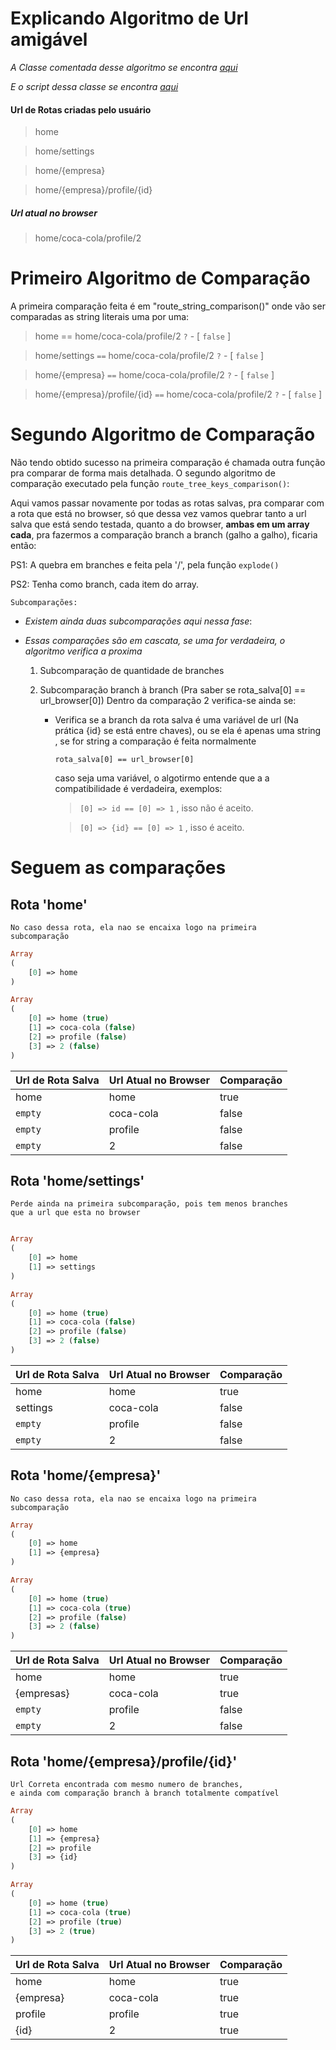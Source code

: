 
# Explicando Algoritmo de Url amigável
_A Classe comentada desse algoritmo se encontra [aqui](RouteClass.md)_

_E o script dessa classe se encontra [aqui](Route.php)_
#### Url de Rotas criadas pelo usuário
> home

> home/settings

> home/{empresa}

> home/{empresa}/profile/{id}

##### Url atual no browser
> home/coca-cola/profile/2

# Primeiro Algoritmo de Comparação
A primeira comparação feita é em "route_string_comparison()"
onde vão ser comparadas as string literais uma por uma:
> home == home/coca-cola/profile/2 `?` - [ `false` ] 

> home/settings `==` home/coca-cola/profile/2 `?` - [ `false` ]

> home/{empresa} `==` home/coca-cola/profile/2 `?` - [ `false` ]

> home/{empresa}/profile/{id} `==` home/coca-cola/profile/2 `?` - [ `false` ]

# Segundo Algoritmo de Comparação
Não tendo obtido sucesso na primeira comparação é chamada outra função pra comparar
de forma mais detalhada. O segundo algoritmo de comparação executado pela função `route_tree_keys_comparison()`:

Aqui vamos passar novamente por todas as rotas salvas, pra comparar com  a rota 
que está no browser, só que dessa vez vamos quebrar tanto a url salva que está sendo testada, quanto a do browser, **ambas
em um array cada**, pra fazermos a comparação branch a branch (galho a galho), ficaria então:

PS1: A quebra em branches e feita pela '/', pela função `explode()`<br>

PS2: Tenha como branch, cada item do array.<br>

    Subcomparações:
-  _Existem ainda duas subcomparações aqui nessa fase_:<br>

-  _Essas comparações são em cascata, se uma for verdadeira, o algoritmo verifica a proxima_
    

    1. Subcomparação de quantidade de branches
    2. Subcomparação branch à branch (Pra saber se rota_salva[0] == url_browser[0])
        Dentro da comparação 2 verifica-se ainda se:

        - Verifica se a branch da rota salva é uma variável de url (Na prática {id} se está entre chaves),
          ou se ela é apenas uma string , se for string a comparação é feita normalmente 

          `rota_salva[0] == url_browser[0]`

            caso seja uma variável, o algotirmo entende que a a compatibilidade
          é verdadeira, exemplos:
            > `[0] => id == [0] => 1` , isso não é aceito.

            > `[0] => {id} == [0] => 1` , isso é aceito.


# Seguem as comparações
## **Rota 'home'**
    No caso dessa rota, ela nao se encaixa logo na primeira
    subcomparação
```php
Array 
(
    [0] => home
)

Array 
(
    [0] => home (true)
    [1] => coca-cola (false)
    [2] => profile (false)
    [3] => 2 (false)
)
```
Url de Rota Salva | Url Atual no Browser | Comparação
----------------- | -------------------- | ----------
home | home | true
`empty` | coca-cola | false
`empty` | profile | false
`empty` | 2 | false

## **Rota 'home/settings'**
    Perde ainda na primeira subcomparação, pois tem menos branches
    que a url que esta no browser
```php

Array 
(
    [0] => home
    [1] => settings
)

Array 
(
    [0] => home (true)
    [1] => coca-cola (false)
    [2] => profile (false)
    [3] => 2 (false)
)
```
Url de Rota Salva | Url Atual no Browser | Comparação
----------------- | -------------------- | ----------
home | home | true
settings | coca-cola | false
`empty` | profile | false
`empty` | 2 | false
## **Rota 'home/{empresa}'**
    No caso dessa rota, ela nao se encaixa logo na primeira
    subcomparação
```php
Array 
(
    [0] => home
    [1] => {empresa}
)

Array 
(
    [0] => home (true)
    [1] => coca-cola (true)
    [2] => profile (false)
    [3] => 2 (false)
)
```
Url de Rota Salva | Url Atual no Browser | Comparação
----------------- | -------------------- | ----------
home | home | true
{empresas} | coca-cola | true
`empty` | profile | false
`empty` | 2 | false
## **Rota 'home/{empresa}/profile/{id}'**
    Url Correta encontrada com mesmo numero de branches,
    e ainda com comparação branch à branch totalmente compatível
```php
Array 
(
    [0] => home
    [1] => {empresa}
    [2] => profile
    [3] => {id}
)

Array 
(
    [0] => home (true)
    [1] => coca-cola (true)
    [2] => profile (true)
    [3] => 2 (true)
)
```
Url de Rota Salva | Url Atual no Browser | Comparação
----------------- | -------------------- | ----------
home | home | true
{empresa} | coca-cola | true
profile | profile | true
{id} | 2 | true